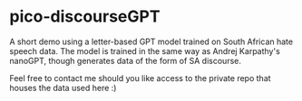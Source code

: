 # pico-discourseGPT
A short demo using a letter-based GPT model trained on South African hate speech data. The model is trained in the same way as Andrej Karpathy's nanoGPT, though generates data of the form of SA discourse. 

Feel free to contact me should you like access to the private repo that houses the data used here :)